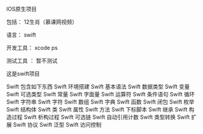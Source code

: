 IOS原生项目

包括：
	12生肖（慕课网视频）

语言：
	swift

开发工具：
	xcode ps 

测试工具 ：
	暂不测试



这是swift项目 

Swift 包含如下东西
Swift 环境搭建
Swift 基本语法
Swift 数据类型
Swift 变量
Swift 可选类型
Swift 常量
Swift 字面量
Swift 运算符
Swift 条件语句
Swift 循环
Swift 字符串
Swift 字符
Swift 数组
Swift 字典
Swift 函数
Swift 闭包
Swift 枚举
Swift 结构体
Swift 类
Swift 属性
Swift 方法
Swift 下标脚本
Swift 继承
Swift 构造过程
Swift 析构过程
Swift 可选链
Swift 自动引用计数
Swift 类型转换
Swift 扩展
Swift 协议
Swift 泛型
Swift 访问控制